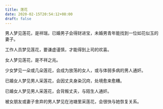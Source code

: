 ```yaml
---
title: 莲花
date: 2020-02-15T20:54:12+08:00
draft: false
---
```


男人梦见莲花，是祥瑞，已婚男子会得财进宝，未婚男青年能找到一位如花似玉的妻子。


工作人员梦见莲花，要谦虚谨慎，才能得到上司的欢喜。


女人梦见莲花，是不祥之兆。


少女梦见一朵或几朵莲花，会成为放荡的女人，或与体弱多病的男人通奸。


已婚女人梦见男人采莲花，会因丈夫身染沉疴，处境愈来愈糟。


已婚女人梦见男人采莲花，会背叛丈夫，与陌生人通奸。


被女朋友或妻子舍弃的男人梦见在池塘里采莲花，会很快与她恢复关系。
